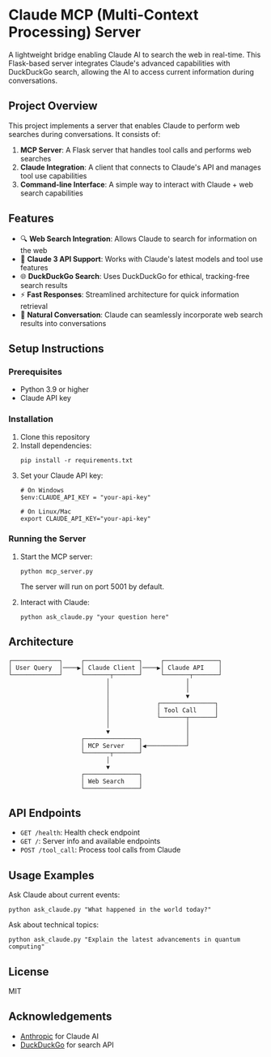 # Claude MCP (Multi-Context Processing) Server

A lightweight bridge enabling Claude AI to search the web in real-time. This Flask-based server integrates Claude's advanced capabilities with DuckDuckGo search, allowing the AI to access current information during conversations.

## Project Overview

This project implements a server that enables Claude to perform web searches during conversations. It consists of:

1. **MCP Server**: A Flask server that handles tool calls and performs web searches
2. **Claude Integration**: A client that connects to Claude's API and manages tool use capabilities
3. **Command-line Interface**: A simple way to interact with Claude + web search capabilities

## Features

- 🔍 **Web Search Integration**: Allows Claude to search for information on the web
- 🤖 **Claude 3 API Support**: Works with Claude's latest models and tool use features
- 🌐 **DuckDuckGo Search**: Uses DuckDuckGo for ethical, tracking-free search results
- ⚡ **Fast Responses**: Streamlined architecture for quick information retrieval
- 💬 **Natural Conversation**: Claude can seamlessly incorporate web search results into conversations

## Setup Instructions

### Prerequisites

- Python 3.9 or higher
- Claude API key

### Installation

1. Clone this repository
2. Install dependencies:
   ```
   pip install -r requirements.txt
   ```
3. Set your Claude API key:
   ```
   # On Windows
   $env:CLAUDE_API_KEY = "your-api-key"
   
   # On Linux/Mac
   export CLAUDE_API_KEY="your-api-key"
   ```

### Running the Server

1. Start the MCP server:
   ```
   python mcp_server.py
   ```
   The server will run on port 5001 by default.

2. Interact with Claude:
   ```
   python ask_claude.py "your question here"
   ```

## Architecture

```
┌─────────────┐     ┌───────────────┐     ┌───────────────┐
│ User Query  │────▶│ Claude Client │────▶│ Claude API    │
└─────────────┘     └───────┬───────┘     └───────┬───────┘
                           │                     │
                           │                     │
                           │                     ▼
                           │             ┌───────────────┐
                           │             │ Tool Call     │
                           │             └───────┬───────┘
                           │                     │
                           ▼                     │
                    ┌───────────────┐            │
                    │ MCP Server    │◀───────────┘
                    └───────┬───────┘
                           │
                           ▼
                    ┌───────────────┐
                    │ Web Search    │
                    └───────────────┘
```

## API Endpoints

- `GET /health`: Health check endpoint
- `GET /`: Server info and available endpoints
- `POST /tool_call`: Process tool calls from Claude

## Usage Examples

Ask Claude about current events:
```
python ask_claude.py "What happened in the world today?"
```

Ask about technical topics:
```
python ask_claude.py "Explain the latest advancements in quantum computing"
```

## License

MIT

## Acknowledgements

- [Anthropic](https://www.anthropic.com/) for Claude AI
- [DuckDuckGo](https://duckduckgo.com/) for search API 